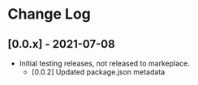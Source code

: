 # Change Log

## [0.0.x] - 2021-07-08

- Initial testing releases, not released to markeplace.
  - [0.0.2] Updated package.json metadata
